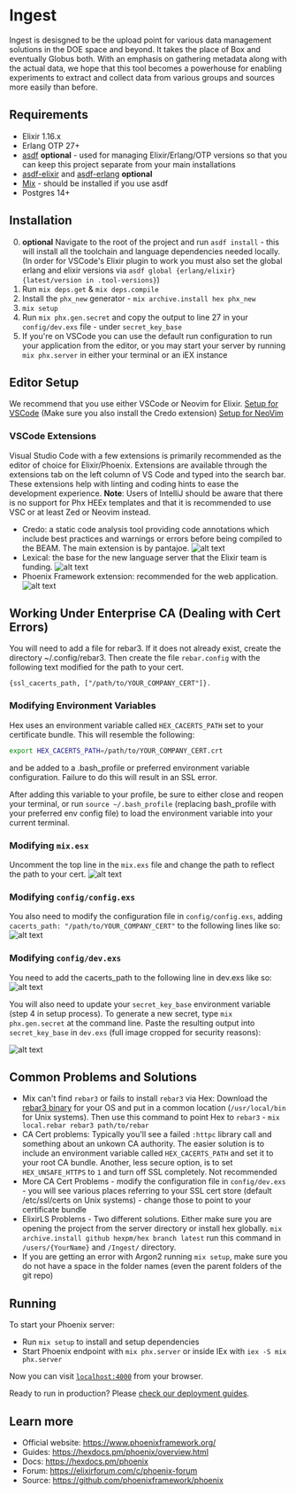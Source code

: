 # Ingest

Ingest is desisgned to be the upload point for various data management solutions in the DOE space and beyond. It takes the place of Box and eventually Globus both. With an emphasis on gathering metadata along with the actual data, we hope that this tool becomes a powerhouse for enabling experiments to extract and collect data from various groups and sources more easily than before.

## Requirements
- Elixir 1.16.x
- Erlang OTP 27+
- [asdf](https://asdf-vm.com/) **optional** - used for managing Elixir/Erlang/OTP versions so that you can keep this project separate from your main installations
- [asdf-elixir](https://github.com/asdf-vm/asdf-elixir) and [asdf-erlang](https://github.com/asdf-vm/asdf-erlang) **optional**
- [Mix](https://elixir-lang.org/getting-started/mix-otp/introduction-to-mix.html) - should be installed if you use asdf
- Postgres 14+


## Installation
0. **optional** Navigate to the root of the project and run `asdf install` - this will install all the toolchain and language dependencies needed locally. (In order for VSCode's Elixir plugin to work you must also set the global erlang and elixir versions via `asdf global {erlang/elixir} {latest/version in .tool-versions}`)
1. Run `mix deps.get` & `mix deps.compile`
2. Install the `phx_new` generator - `mix archive.install hex phx_new`
3. `mix setup`
4. Run `mix phx.gen.secret` and copy the output to line 27 in your `config/dev.exs` file - under `secret_key_base`
5. If you're on VSCode you can use the default run configuration to run your application from the editor, or you may start your server by running `mix phx.server` in either your terminal or an iEX instance

## Editor Setup
We recommend that you use either VSCode or Neovim for Elixir. 
[Setup for VSCode](https://fly.io/phoenix-files/setup-vscode-for-elixir-development/) (Make sure you also install the Credo extension)
[Setup for NeoVim](https://elixirforum.com/t/neovim-elixir-setup-configuration-from-scratch-guide/46310)

### VSCode Extensions

Visual Studio Code with a few extensions is primarily recommended as the editor of choice for Elixir/Phoenix. Extensions are available through the extensions tab on the left column of VS Code and typed into the search bar. These extensions help with linting and coding hints to ease the development experience. **Note**: Users of IntelliJ should be aware that there is no support for Phx HEEx templates and that it is recommended to use VSC or at least Zed or Neovim instead.

- Credo: a static code analysis tool providing code annotations which include best practices and warnings or errors before being compiled to the BEAM. The main extension is by pantajoe. ![alt text](assets/README/credo.png)
- Lexical: the base for the new language server that the Elixir team is funding. ![alt text](assets/README/lexical.png)
- Phoenix Framework extension: recommended for the web application. ![alt text](assets/README/phx.png)

## Working Under Enterprise CA (Dealing with Cert Errors)

You will need to add a file for rebar3. If it does not already exist, create the directory ~/.config/rebar3. Then create the file `rebar.config` with the following text modified for the path to your cert.

`{ssl_cacerts_path, ["/path/to/YOUR_COMPANY_CERT"]}.`

### Modifying Environment Variables

Hex uses an environment variable called `HEX_CACERTS_PATH` set to your certificate bundle. This will resemble the following:

```sh
export HEX_CACERTS_PATH=/path/to/YOUR_COMPANY_CERT.crt
```

and be added to a .bash_profile or preferred environment variable configuration. Failure to do this will result in an SSL error.

After adding this variable to your profile, be sure to either close and reopen your terminal, or run `source ~/.bash_profile` (replacing bash_profile with your preferred env config file) to load the environment variable into your current terminal.

### Modifying `mix.esx`

Uncomment the top line in the `mix.exs` file and change the path to reflect the path to your cert. ![alt text](assets/README/mixexs.png)

### Modifying `config/config.exs`

You also need to modify the configuration file in `config/config.exs`, adding `cacerts_path: "/path/to/YOUR_COMPANY_CERT"` to the following lines like so: ![alt text](assets/README/configexs.png)

### Modifying `config/dev.exs`

You need to add the cacerts_path to the following line in dev.exs like so:
![alt text](assets/README/dev_config_cert_116.png)

You will also need to update your `secret_key_base` environment variable (step 4 in setup process). To generate a new secret, type `mix phx.gen.secret` at the command line. Paste the resulting output into `secret_key_base` in `dev.exs` (full image cropped for security reasons):

![alt text](assets/README/secret_key_base.png)


## Common Problems and Solutions
- Mix can't find `rebar3` or fails to install `rebar3` via Hex: Download the [rebar3 binary](https://rebar3.org/) for your OS and put in a common location (`/usr/local/bin` for Unix systems). Then use this command to point Hex to `rebar3` - `mix local.rebar rebar3 path/to/rebar`
- CA Cert problems: Typically you'll see a failed `:httpc` library call and something about an unkown CA authority. The easier solution is to include an environment variable called `HEX_CACERTS_PATH` and set it to your root CA bundle. Another, less secure option, is to set `HEX_UNSAFE_HTTPS` to `1` and turn off SSL completely. Not recommended  
- More CA Cert Problems - modify the configuration file in `config/dev.exs` - you will see various places referring to your SSL cert store (default /etc/ssl/certs on Unix systems) - change those to point to your certificate bundle
- ElixirLS Problems - Two different solutions. Either make sure you are opening the project from the server directory or install hex globally. `mix archive.install github hexpm/hex branch latest` run this command in `/users/{YourName}` and `/Ingest/` directory.  
- If you are getting an error with Argon2 running `mix setup`, make sure you do not have a space in the folder names (even the parent folders of the git repo)


## Running
To start your Phoenix server:

  * Run `mix setup` to install and setup dependencies
  * Start Phoenix endpoint with `mix phx.server` or inside IEx with `iex -S mix phx.server`

Now you can visit [`localhost:4000`](http://localhost:4000) from your browser.

Ready to run in production? Please [check our deployment guides](https://hexdocs.pm/phoenix/deployment.html).

## Learn more

  * Official website: https://www.phoenixframework.org/
  * Guides: https://hexdocs.pm/phoenix/overview.html
  * Docs: https://hexdocs.pm/phoenix
  * Forum: https://elixirforum.com/c/phoenix-forum
  * Source: https://github.com/phoenixframework/phoenix
